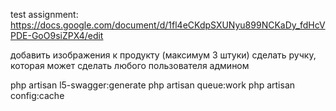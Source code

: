 test assignment: https://docs.google.com/document/d/1fl4eCKdpSXUNyu899NCKaDy_fdHcVPDE-GoO9siZPX4/edit


добавить изображения к продукту (максимум 3 штуки)
сделать ручку, которая может сделать любого пользователя админом


php artisan l5-swagger:generate
php artisan queue:work
php artisan config:cache
